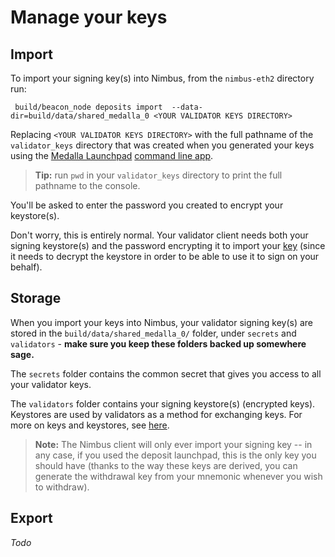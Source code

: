 # Manage your keys

## Import

To import your signing key(s) into Nimbus, from the `nimbus-eth2` directory run:

```
 build/beacon_node deposits import  --data-dir=build/data/shared_medalla_0 <YOUR VALIDATOR KEYS DIRECTORY>
 ```
 
 
 Replacing `<YOUR VALIDATOR KEYS DIRECTORY>` with the full pathname of the `validator_keys` directory that was created when you generated your keys using the [Medalla Launchpad](https://medalla.launchpad.ethereum.org/) [command line app](https://github.com/ethereum/eth2.0-deposit-cli/releases/).
 
 > **Tip:** run `pwd` in your `validator_keys` directory to print the full pathname to the console.
 
 You'll be asked to enter the password you created to encrypt your keystore(s).
 
 Don't worry, this is entirely normal. Your validator client needs both your signing keystore(s) and the password encrypting it to import your [key](https://blog.ethereum.org/2020/05/21/keys/) (since it needs to decrypt the keystore in order to be able to use it to sign on your behalf).

## Storage 

When you import your keys into Nimbus, your validator signing key(s) are stored in the `build/data/shared_medalla_0/` folder, under `secrets` and `validators` - **make sure you keep these folders backed up somewhere sage.**
 
 The `secrets` folder contains the common secret that gives you access to all your validator keys.
 
 The `validators` folder contains your signing keystore(s) (encrypted keys). Keystores are used by validators as a method for exchanging keys. For more on keys and keystores, see [here](https://blog.ethereum.org/2020/05/21/keys/).
 
 >**Note:** The Nimbus client will only ever import your signing key -- in any case, if you used the deposit launchpad, this is the only key you should have (thanks to the way these keys are derived, you can generate the withdrawal key from your mnemonic whenever you wish to withdraw).
  
## Export

*Todo*
